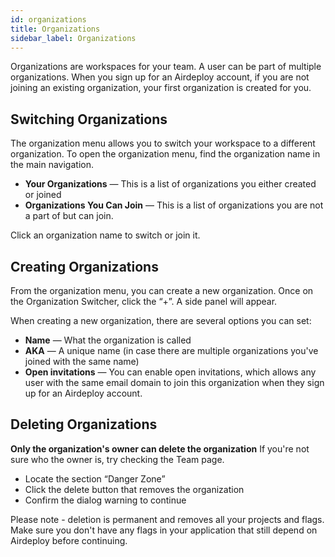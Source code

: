 ```yaml
---
id: organizations
title: Organizations
sidebar_label: Organizations
---
```


Organizations are workspaces for your team. A user can be part of multiple organizations. When you sign up for an Airdeploy account, if you are not joining an existing organization, your first organization is created for you.

## Switching Organizations

The organization menu allows you to switch your workspace to a different organization. To open the organization menu, find the organization name in the main navigation.

- **Your Organizations** — This is a list of organizations you either created or joined
- **Organizations You Can Join** — This is a list of organizations you are not a part of but can join.

Click an organization name to switch or join it.

## Creating Organizations

From the organization menu, you can create a new organization. Once on the Organization Switcher, click the “+”. A side panel will appear.

When creating a new organization, there are several options you can set:

- **Name** — What the organization is called
- **AKA** — A unique name (in case there are multiple organizations you've joined with the same name)
- **Open invitations** — You can enable open invitations, which allows any user with the same email domain to join this organization when they sign up for an Airdeploy account.

## Deleting Organizations

**Only the organization's owner can delete the organization** If you're not sure who the owner is, try checking the Team page.

- Locate the section “Danger Zone”
- Click the delete button that removes the organization
- Confirm the dialog warning to continue

Please note - deletion is permanent and removes all your projects and flags. Make sure you don't have any flags in your application that still depend on Airdeploy before continuing.
